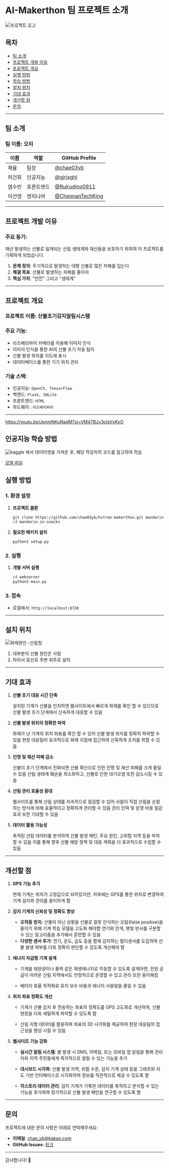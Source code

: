 # AI-Makerthon 팀 프로젝트 소개
 
![프로젝트 로고](./.readme-assets/project-logo.png)

## 목차
- [팀 소개](#팀-소개)
- [프로젝트 개발 이유](#프로젝트-개발-이유)
- [프로젝트 개요](#프로젝트-개요)
- [실행 방법](#실행-방법)
- [학습 방법](#인공지능-학습-방법)
- [설치 위치](#설치-위치)
- [기대 효과](#기대-효과)
- [개선할 점](#개선할-점)
- [문의](#문의)

---

## 팀 소개

### 팀 이름: **오리**

| 이름  | 역할    | GitHub Profile                                         |
|-----|-------|--------------------------------------------------------|
| 채율  | 팀장    | [@chae03yb](https://github.com/chae03yb)               |
| 허건회 | 인공지능  | [@gjrjsghl](https://github.com/gjrjsghl)               |
| 염수빈 | 프론트엔드 | [@Rulrudino0911](https://github.com/Rulrudino0911)     |
| 이건영 | 엔지니어  | [@CheonanTechKing](https://github.com/CheonanTechKing) |

---

## 프로젝트 개발 이유

### 주요 동기:
매년 발생하는 산불로 잃게되는 산림 생태계와 재산들을 보호하기 위하여 이 프로젝트를 기획하게 되었습니다.
1. **문제 정의**: 주기적으로 발생하는 대형 산불로 많은 피해를 입는다
2. **해결 목표**: 산불로 발생하는 피해를 줄이자
3. **핵심 가치**: "안전" 그리고 "생태계"
                   

---

## 프로젝트 개요

### 프로젝트 이름: **산불조기감지알림시스템**

### 주요 기능:
- 라즈베리파이 카메라를 이용해 이미지 인식
- 이미지 인식을 통한 AI의 산불 조기 자동 탐지
- 산불 발생 위치를 지도에 표시
- 데이터베이스를 통한 기기 위치 관리

### 기술 스택:
- 인공지능: `OpenCV, TensorFlow`
- 백엔드: `Flask, SQLite`
- 프론트엔드: `HTML`
- 하드웨어 : `라즈베리파이`
---
https://youtu.be/JenmNKuNadM?si=VM47BJv3cIsVxKvO
## 인공지능 학습 방법
 ![kaggle](./.readme-assets/kaggle.png) 에서 데이터셋을 가져온 후, 해당 작성자의 코드를 참고하여 학습
 
   [모델 파일](image-detection/model/final_model.h5)

## 실행 방법

### 1. 환경 설정
1. **프로젝트 클론**
   ```bash
   git clone https://github.com/chae03yb/hstree-makerthon.git mandarin-in-snacks
   cd mandarin-in-snacks
   ```

2. **필요한 패키지 설치**
   ```bash
   python3 setup.py
   ```

### 2. 실행
1. **개발 서버 실행**
   ```bash
   cd webserver
   python3 main.py
   ```

### 3. 접속
   - 로컬에서: `http://localhost:8720`

---

## 설치 위치



![화재원인](./.readme-assets/reason.png)
-산림청
1. 대부분의 산불 원인은 사람
2. 따라서 등산로 주변 위주로 설치

---

## 기대 효과
1. **산불 초기 대응 시간 단축**
   
   설치된 기계가 산불을 인지하면 웹사이트에서 빠르게 화재를 확인 할 수 있으므로 산불 발생 초기 단계에서 신속하게 대응할 수 있음

   
3. **산불 발생 위치의 정확한 파악**

   화재가 난 기계의 위치 좌표를 확인 할 수 있어 산불 발생 위치를 정확히 파악할 수 있음
   현장 대응팀이 효과적으로 화재 지점에 접근하여 신혹하게 조치를 취할 수 있음


5. **인명 및 재산 피해 감소**

   산불이 초기 단계에서 진화되면 산불 확산으로 인한 인명 및 재산 피해를 크게 줄일 수 있음
   산림 생태계 훼손을 최소화하고, 산불로 인한 대기오염 또한 감소시킬 수 있음


7. **산림 관리 효율성 증대**

   웹사이트를 통해 산림 상태를 지속적으로 점검할 수 있어 사람이 직접 산림을 순찰하는 방식에 비해 효율적이고 정확하게 관리할 수 있음
   관리 인력 및 운영 비용 절감 효과 또한 기대할 수 있음


9. **데이터 활용 가능성**

   축적된 산림 데이터를 분석하여 산불 발생 패턴, 주요 원인, 고위험 지역 등을 파악할 수 있음
   이를 통해 향후 산불 예방 정책 및 대응 계획을 더 효과적으로 수립할 수 있음

---

## 개선할 점
1. **GPS 기능 추가**


   현재 기계는 위치가 고정값으로 되어있지만, 차후에는 GPS를 통한 위치로 변경하여 기계 설치와 관리를 용이하게 함


2. **감지 기계의 신뢰성 및 정확도 향상**


   + **오작동 방지**: 산불이 아닌 상황을 산불로 잘못 인식하는 오탐(false positive)을 줄이기 위해 기계 학습 모델을 고도화 해야함
   연기와 안개, 햇빛 반사를 구분할 수 있는 알고리즘을 추가해서 훈련할 수 있음
   + **다양한 센서 추가**:  연기, 온도, 습도 등을 함께 감지하는 멀티센서를 도입하여 산불 발생 여부를 더욱 정확히 판단할 수 있도록 개선해야 함


3. **에너지 자급형 기계 설계**

   
   + 기계를 태양광이나 풍력 같은 재생에너지로 작동할 수 있도록 설계아면, 전원 공급이 어려운 산림 지역에서도 안정적으로 운영할 수 있고 관리 또한 용이해짐
   
   + 배터리 효율 최적화로 유지 보수 비용과 에너지 사용량을 줄일 수 있음


4. **위치 좌표 정확도 개선**


   + 기계가 산불 감지 후 전송하는 좌표의 정확도를 GPS 고도화로 개선하여, 산불 현장을 더욱 세밀하게 파악할 수 있도록 함
  
   + 산림 지형 데이터를 활용하여 좌표의 3D 시각화를 제공하여 현장 대응팀의 접근성을 향상 시킬 수 있음
  

5. **웹사이트 기능 강화**


   + **실시간 알림 시스템**: 불 발생 시 SMS, 이메일, 또는 모바일 앱 알림을 통해 관리자와 지역 주민들에게 즉각적으로 알릴 수 있는 기능을 추가
  
   + **대시보드 시각화**: 산불 발생 지역, 위험 수준, 감지 기계 상태 등을 그래프와 지도 기반 인터페이스로 시각화하여 정보를 직관적으로 제공 수 있도록 함
  
   + **히스토리 데이터 관리**: 감지 기계가 기록한 데이터를 축적하고 분석할 수 있는 기능을 추가하여 장기적으로 산불 발생 패턴을 연구할 수 있도록 함
   


---

## 문의

프로젝트에 대한 문의 사항은 아래로 연락해주세요:

- **이메일**: chae_yb@kakao.com
- **GitHub Issues**: [링크](https://github.com/chae03yb/hstree-makerthon/issues)

---

감사합니다! 🙌
